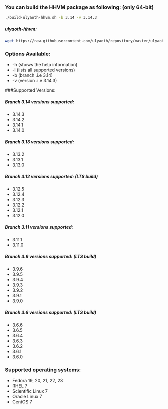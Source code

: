 ### You can build the HHVM package as following: (only 64-bit)

```bash
./build-ulyaoth-hhvm.sh -b 3.14 -v 3.14.3
```
##### ulyaoth-hhvm:
```bash
wget https://raw.githubusercontent.com/ulyaoth/repository/master/ulyaoth-hhvm/build-ulyaoth-hhvm.sh ; chmod +x build-ulyaoth-hhvm.sh ; ./build-ulyaoth-hhvm.sh -b 3.14 -v 3.14.3
```

### Options Available:
* -h (shows the help information)
* -l (lists all supported versions)
* -b (branch .i.e 3.14)
* -v (version .i.e 3.14.3)

###Supported Versions:
##### Branch 3.14 versions supported:
* 3.14.3
* 3.14.2
* 3.14.1
* 3.14.0

##### Branch 3.13 versions supported:
* 3.13.2
* 3.13.1
* 3.13.0

##### Branch 3.12 versions supported: (LTS build)
* 3.12.5
* 3.12.4
* 3.12.3
* 3.12.2
* 3.12.1
* 3.12.0

##### Branch 3.11 versions supported:
* 3.11.1
* 3.11.0

##### Branch 3.9 versions supported: (LTS build)
* 3.9.6
* 3.9.5
* 3.9.4
* 3.9.3
* 3.9.2
* 3.9.1
* 3.9.0

##### Branch 3.6 versions supported: (LTS build)
* 3.6.6
* 3.6.5
* 3.6.4
* 3.6.3
* 3.6.2
* 3.6.1
* 3.6.0

### Supported operating systems:
* Fedora 19, 20, 21, 22, 23
* RHEL 7
* Scientific Linux 7
* Oracle Linux 7
* CentOS 7